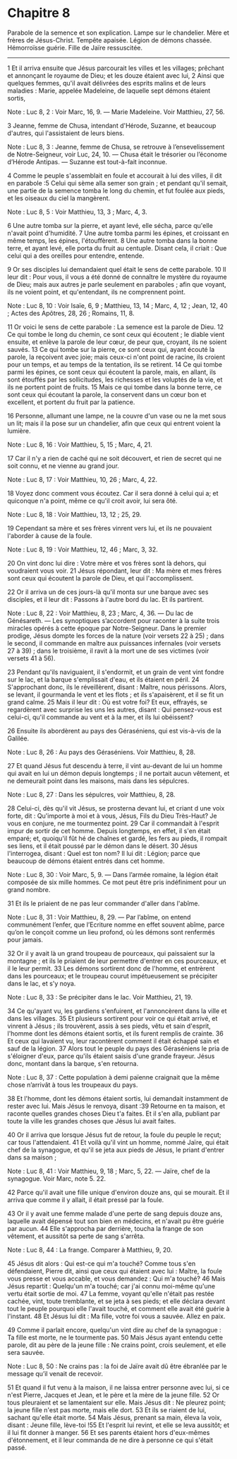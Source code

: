 # Chapitre 8

Parabole de la semence et son explication.
Lampe sur le chandelier.
Mère et frères de Jésus-Christ.
Tempête apaisée.
Légion de démons chassée.
Hémorroïsse guérie.
Fille de Jaïre ressuscitée.

***

1 Et il arriva ensuite que Jésus parcourait les villes et les villages; prêchant et annonçant le royaume de Dieu; et les douze étaient avec lui, 2 Ainsi que quelques femmes, qu'il avait délivrées des esprits malins et de leurs maladies : Marie, appelée Madeleine, de laquelle sept démons étaient sortis,

<span class="bible-note">Note : </span> Luc 8, 2 : Voir Marc, 16, 9. ― Marie Madeleine. Voir Matthieu, 27, 56.

3 Jeanne, femme de Chusa, intendant d'Hérode, Suzanne, et beaucoup d'autres, qui l'assistaient de leurs biens.

<span class="bible-note">Note : </span> Luc 8, 3 : Jeanne, femme de Chusa, se retrouve à l’ensevelissement de Notre-Seigneur, voir Luc, 24, 10. ― Chusa était le trésorier ou l’économe d’Hérode Antipas. ― Suzanne est tout-à-fait inconnue.


4 Comme le peuple s'assemblait en foule et accourait à lui des villes, il dit en parabole :5 Celui qui sème alla semer son grain ; et pendant qu'il semait, une partie de la semence tomba le long du chemin, et fut foulée aux pieds, et les oiseaux du ciel la mangèrent.

<span class="bible-note">Note : </span> Luc 8, 5 : Voir Matthieu, 13, 3 ; Marc, 4, 3.

6 Une autre tomba sur la pierre, et ayant levé, elle sécha, parce qu'elle n'avait point d'humidité. 7 Une autre tomba parmi les épines, et croissant en même temps, les épines, l'étouffèrent. 8 Une autre tomba dans la bonne terre, et ayant levé, elle porta du fruit au centuple. Disant cela, il criait : Que celui qui a des oreilles pour entendre, entende.


9 Or ses disciples lui demandaient quel était le sens de cette parabole. 10 Il leur dit : Pour vous, il vous a été donné de connaître le mystère du royaume de Dieu; mais aux autres je parle seulement en paraboles ; afin que voyant, ils ne voient point, et qu'entendant, ils ne comprennent point.

<span class="bible-note">Note : </span> Luc 8, 10 : Voir Isaïe, 6, 9 ; Matthieu, 13, 14 ; Marc, 4, 12 ; Jean, 12, 40 ; Actes des Apôtres, 28, 26 ; Romains, 11, 8.

11 Or voici le sens de cette parabole : La semence est la parole de Dieu. 12 Ce qui tombe le long du chemin, ce sont ceux qui écoutent ; le diable vient ensuite, et enlève la parole de leur cœur, de peur que, croyant, ils ne soient sauvés. 13 Ce qui tombe sur la pierre, ce sont ceux qui, ayant écouté la parole, la reçoivent avec joie; mais ceux-ci n'ont point de racine, ils croient pour un temps, et au temps de la tentation, ils se retirent. 14 Ce qui tombe parmi les épines, ce sont ceux qui écoutent la parole, mais, en allant, ils sont étouffés par les sollicitudes, les richesses et les voluptés de la vie, et ils ne portent point de fruits. 15 Mais ce qui tombe dans la bonne terre, ce sont ceux qui écoutant la parole, la conservent dans un cœur bon et excellent, et portent du fruit par la patience.


16 Personne, allumant une lampe, ne la couvre d'un vase ou ne la met sous un lit; mais il la pose sur un chandelier, afin que ceux qui entrent voient la lumière.

<span class="bible-note">Note : </span> Luc 8, 16 : Voir Matthieu, 5, 15 ; Marc, 4, 21.

17 Car il n'y a rien de caché qui ne soit découvert, et rien de secret qui ne soit connu, et ne vienne au grand jour.

<span class="bible-note">Note : </span> Luc 8, 17 : Voir Matthieu, 10, 26 ; Marc, 4, 22.

18 Voyez donc comment vous écoutez. Car il sera donné à celui qui a; et quiconque n'a point, même ce qu'il croit avoir, lui sera ôté.

<span class="bible-note">Note : </span> Luc 8, 18 : Voir Matthieu, 13, 12 ; 25, 29.


19 Cependant sa mère et ses frères vinrent vers lui, et ils ne pouvaient l'aborder à cause de la foule.

<span class="bible-note">Note : </span> Luc 8, 19 : Voir Matthieu, 12, 46 ; Marc, 3, 32.

20 On vint donc lui dire : Votre mère et vos frères sont là dehors, qui voudraient vous voir. 21 Jésus répondant, leur dit : Ma mère et mes frères sont ceux qui écoutent la parole de Dieu, et qui l'accomplissent.


22 Or il arriva un de ces jours-là qu'il monta sur une barque avec ses disciples, et il leur dit : Passons à l'autre bord du lac. Et ils partirent.

<span class="bible-note">Note : </span> Luc 8, 22 : Voir Matthieu, 8, 23 ; Marc, 4, 36. ― Du lac de Génésareth. ― Les synoptiques s’accordent pour raconter à la suite trois miracles opérés à cette époque par Notre-Seigneur. Dans le premier prodige, Jésus dompte les forces de la nature (voir versets 22 à 25) ; dans le second, il commande en maître aux puissances infernales (voir versets 27 à 39) ; dans le troisième, il ravit à la mort une de ses victimes (voir versets 41 à 56).

23 Pendant qu'ils naviguaient, il s'endormit, et un grain de vent vint fondre sur le lac, et la barque s'emplissait d'eau, et ils étaient en péril. 24 S'approchant donc, ils le réveillèrent, disant : Maître, nous périssons. Alors, se levant, il gourmanda le vent et les flots ; et ils s'apaisèrent, et il se fit un grand calme. 25 Mais il leur dit : Où est votre foi? Et eux, effrayés, se regardèrent avec surprise les uns les autres, disant : Qui pensez-vous est celui-ci, qu'il commande au vent et à la mer, et ils lui obéissent?


26 Ensuite ils abordèrent au pays des Géraséniens, qui est vis-à-vis de la Galilée.

<span class="bible-note">Note : </span> Luc 8, 26 : Au pays des Géraséniens. Voir Matthieu, 8, 28.

27 Et quand Jésus fut descendu à terre, il vint au-devant de lui un homme qui avait en lui un démon depuis longtemps ; il ne portait aucun vêtement, et ne demeurait point dans les maisons, mais dans les sépulcres.

<span class="bible-note">Note : </span> Luc 8, 27 : Dans les sépulcres, voir Matthieu, 8, 28.

28 Celui-ci, dès qu'il vit Jésus, se prosterna devant lui, et criant d une voix forte, dit : Qu'importe à moi et à vous, Jésus, Fils du Dieu Très-Haut? Je vous en conjure, ne me tourmentez point. 29 Car il commandait à l'esprit impur de sortir de cet homme. Depuis longtemps, en effet, il s'en était emparé; et, quoiqu'il fût hé de chaînes et gardé, les fers au pieds, il rompait ses liens, et il était poussé par le démon dans le désert. 30 Jésus l'interrogea, disant : Quel est ton nom? Il lui dit : Légion; parce que beaucoup de démons étaient entrés dans cet homme.

<span class="bible-note">Note : </span> Luc 8, 30 : Voir Marc, 5, 9. ― Dans l’armée romaine, la légion était composée de six mille hommes. Ce mot peut être pris indéfiniment pour un grand nombre.

31 Et ils le priaient de ne pas leur commander d'aller dans l'abîme.

<span class="bible-note">Note : </span> Luc 8, 31 : Voir Matthieu, 8, 29. ― Par l’abîme, on entend communément l’enfer, que l’Ecriture nomme en effet souvent abîme, parce qu’on le conçoit comme un lieu profond, où les démons sont renfermés pour jamais.

32 Or il y avait là un grand troupeau de pourceaux, qui paissaient sur la montagne ; et ils le priaient de leur permettre d'entrer en ces pourceaux, et il le leur permit. 33 Les démons sortirent donc de l'homme, et entrèrent dans les pourceaux; et le troupeau courut impétueusement se précipiter dans le lac, et s'y noya.

<span class="bible-note">Note : </span> Luc 8, 33 : Se précipiter dans le lac. Voir Matthieu, 21, 19.

34 Ce qu'ayant vu, les gardiens s'enfuirent, et l'annoncèrent dans la ville et dans les villages. 35 Et plusieurs sortirent pour voir ce qui était arrivé, et vinrent à Jésus ; ils trouvèrent, assis à ses pieds, vêtu et sain d'esprit, l'homme dont les démons étaient sortis, et ils furent remplis de crainte. 36 Et ceux qui lavaient vu, leur racontèrent comment il était échappé sain et sauf de la légion. 37 Alors tout le peuple du pays des Géraséniens le pria de s'éloigner d'eux, parce qu'ils étaient saisis d'une grande frayeur. Jésus donc, montant dans la barque, s'en retourna.

<span class="bible-note">Note : </span> Luc 8, 37 : Cette population à demi païenne craignait que la même chose n’arrivât à tous les troupeaux du pays.

38 Et l'homme, dont les démons étaient sortis, lui demandait instamment de rester avec lui. Mais Jésus le renvoya, disant :39 Retourne en ta maison, et raconte quelles grandes choses Dieu t'a faites. Et il s'en alla, publiant par toute la ville les grandes choses que Jésus lui avait faites.


40 Or il arriva que lorsque Jésus fut de retour, la foule du peuple le reçut; car tous l'attendaient. 41 Et voilà qu'il vint un homme, nommé Jaïre, qui était chef de la synagogue, et qu'il se jeta aux pieds de Jésus, le priant d'entrer dans sa maison ;

<span class="bible-note">Note : </span> Luc 8, 41 : Voir Matthieu, 9, 18 ; Marc, 5, 22. ― Jaïre, chef de la synagogue. Voir Marc, note 5. 22.

42 Parce qu'il avait une fille unique d'environ douze ans, qui se mourait. Et il arriva que comme il y allait, il était pressé par la foule.


43 Or il y avait une femme malade d'une perte de sang depuis douze ans, laquelle avait dépensé tout son bien en médecins, et n'avait pu être guérie par aucun. 44 Elle s'approcha par derrière, toucha la frange de son vêtement, et aussitôt sa perte de sang s'arrêta.

<span class="bible-note">Note : </span> Luc 8, 44 : La frange. Comparer à Matthieu, 9, 20.

45 Jésus dit alors : Qui est-ce qui m'a touché? Comme tous s'en défendaient, Pierre dit, ainsi que ceux qui étaient avec lui : Maître, la foule vous presse et vous accable, et vous demandez : Qui m'a touché? 46 Mais Jésus repartit : Quelqu'un m'a touché; car j'ai connu moi-même qu'une vertu était sortie de moi. 47 La femme, voyant qu'elle n'était pas restée cachée, vint, toute tremblante, et se jeta à ses pieds; et elle déclara devant tout le peuple pourquoi elle l'avait touché, et comment elle avait été guérie à l'instant. 48 Et Jésus lui dit : Ma fille, votre foi vous a sauvée. Allez en paix.


49 Comme il parlait encore, quelqu'un vint dire au chef de la synagogue : Ta fille est morte, ne le tourmente pas. 50 Mais Jésus ayant entendu cette parole, dit au père de la jeune fille : Ne crains point, crois seulement, et elle sera sauvée.

<span class="bible-note">Note : </span> Luc 8, 50 : Ne crains pas : la foi de Jaïre avait dû être ébranlée par le message qu’il venait de recevoir.

51 Et quand il fut venu à la maison, il ne laissa entrer personne avec lui, si ce n'est Pierre, Jacques et Jean, et le père et la mère de la jeune fille. 52 Or tous pleuraient et se lamentaient sur elle. Mais Jésus dit : Ne pleurez point; la jeune fille n'est pas morte, mais elle dort. 53 Et ils se riaient de lui, sachant qu'elle était morte. 54 Mais Jésus, prenant sa main, éleva la voix, disant : Jeune fille, lève-toi !55 Et l'esprit lui revint, et elle se leva aussitôt; et il lui fit donner à manger. 56 Et ses parents étaient hors d'eux-mêmes d'étonnement, et il leur commanda de ne dire à personne ce qui s'était passé.

